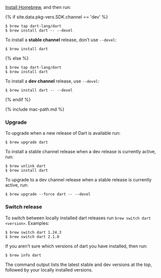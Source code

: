 [Install Homebrew](http://brew.sh), and then run:

{% if site.data.pkg-vers.SDK.channel == 'dev' %}
```terminal
$ brew tap dart-lang/dart
$ brew install dart -- --devel
```

To install a **stable channel** release, don't use `--devel`:

```terminal
$ brew install dart
```

{% else %}
```terminal
$ brew tap dart-lang/dart
$ brew install dart
```

To install a **dev channel** release, use `--devel`:

```terminal
$ brew install dart -- --devel
```
{% endif %}

{% include mac-path.md %}

### Upgrade

To upgrade when a new release of Dart is available run:

```terminal
$ brew upgrade dart
```
To install a stable channel release when a dev release is currently active,
run:

```terminal
$ brew unlink dart
$ brew install dart
```

To upgrade to a dev channel release when a stable release is
currently active, run:

```terminal
$ brew upgrade --force dart -- --devel
```

### Switch release

To switch between locally installed dart releases run
`brew switch dart <version>`. Examples:

```terminal
$ brew switch dart 1.24.3
$ brew switch dart 2.1.0
```

If you aren't sure which versions of dart you have installed, then run:

```terminal
$ brew info dart
```

The command output lists the latest stable and dev versions at the top,
followed by your locally installed versions.
